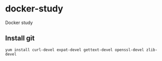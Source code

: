 # docker-study
Docker study


 Install git
--------

```
yum install curl-devel expat-devel gettext-devel openssl-devel zlib-devel

```